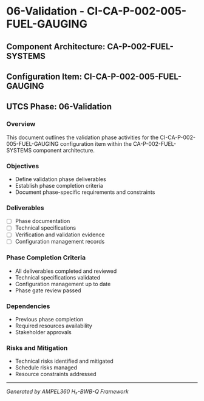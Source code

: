 # 06-Validation - CI-CA-P-002-005-FUEL-GAUGING

## Component Architecture: CA-P-002-FUEL-SYSTEMS
## Configuration Item: CI-CA-P-002-005-FUEL-GAUGING
## UTCS Phase: 06-Validation

### Overview
This document outlines the validation phase activities for the CI-CA-P-002-005-FUEL-GAUGING configuration item within the CA-P-002-FUEL-SYSTEMS component architecture.

### Objectives
- Define validation phase deliverables
- Establish phase completion criteria
- Document phase-specific requirements and constraints

### Deliverables
- [ ] Phase documentation
- [ ] Technical specifications
- [ ] Verification and validation evidence
- [ ] Configuration management records

### Phase Completion Criteria
- All deliverables completed and reviewed
- Technical specifications validated
- Configuration management up to date
- Phase gate review passed

### Dependencies
- Previous phase completion
- Required resources availability
- Stakeholder approvals

### Risks and Mitigation
- Technical risks identified and mitigated
- Schedule risks managed
- Resource constraints addressed

---
*Generated by AMPEL360 H₂-BWB-Q Framework*
